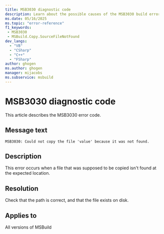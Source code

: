 ```yaml
---
title: MSB3030 diagnostic code
description: Learn about the possible causes of the MSB3030 build error and get troubleshooting tips.
ms.date: 05/16/2025
ms.topic: "error-reference"
f1_keywords:
 - MSB3030
 - MSBuild.Copy.SourceFileNotFound
dev_langs:
  - "VB"
  - "CSharp"
  - "C++"
  - "FSharp"
author: ghogen
ms.author: ghogen
manager: mijacobs
ms.subservice: msbuild
---
```

# MSB3030 diagnostic code

<!-- :::ErrorDefinitionDescription::: -->
<!-- :::editable-content name="introDescription"::: -->
This article describes the MSB3030 error code.
<!-- :::editable-content-end::: -->

## Message text

<!-- :::editable-content name="messageText"::: -->
`MSB3030: Could not copy the file 'value' because it was not found.`
<!-- :::editable-content-end::: -->
<!-- MSB3030: Could not copy the file "{0}" because it was not found. -->

<!-- :::editable-content name="postOutputDescription"::: -->
## Description

This error occurs when a file that was supposed to be copied isn't found at the expected location.

## Resolution

Check that the path is correct, and that the file exists on disk.
<!-- :::editable-content-end::: -->
<!-- :::ErrorDefinitionDescription-end::: -->

## Applies to

All versions of MSBuild